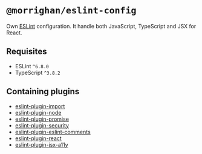 # `@morrighan/eslint-config`

Own [ESLint][eslint] configuration. It handle both JavaScript, TypeScript and JSX for React.

## Requisites

- ESLint `^6.8.0`
- TypeScript `^3.8.2`

## Containing plugins

- [eslint-plugin-import][eslint-plugin-import]
- [eslint-plugin-node][eslint-plugin-node]
- [eslint-plugin-promise][eslint-plugin-promise]
- [eslint-plugin-security][eslint-plugin-security]
- [eslint-plugin-eslint-comments][eslint-plugin-eslint-comments]
- [eslint-plugin-react][eslint-plugin-react]
- [eslint-plugin-jsx-a11y][eslint-plugin-jsx-a11y]

[eslint]: https://eslint.org/
[eslint-plugin-import]: https://www.npmjs.com/package/eslint-plugin-import
[eslint-plugin-node]: https://www.npmjs.com/package/eslint-plugin-node
[eslint-plugin-promise]: https://www.npmjs.com/package/eslint-plugin-promise
[eslint-plugin-security]: https://www.npmjs.com/package/eslint-plugin-security
[eslint-plugin-eslint-comments]: https://www.npmjs.com/package/eslint-plugin-eslint-comments
[eslint-plugin-react]: https://www.npmjs.com/package/eslint-plugin-react
[eslint-plugin-jsx-a11y]: https://www.npmjs.com/package/eslint-plugin-jsx-a11y
